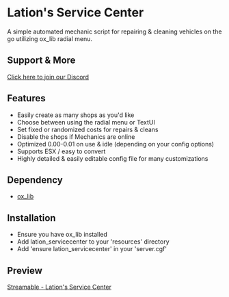 # Lation's Service Center

A simple automated mechanic script for repairing & cleaning vehicles on the go utilizing ox_lib radial menu.

## Support & More
[Click here to join our Discord](https://discord.gg/9EbY4nM5uu)

## Features
- Easily create as many shops as you'd like
- Choose between using the radial menu or TextUI
- Set fixed or randomized costs for repairs & cleans
- Disable the shops if Mechanics are online
- Optimized 0.00-0.01 on use & idle (depending on your config options)
- Supports ESX / easy to convert
- Highly detailed & easily editable config file for many customizations

## Dependency
- [ox_lib](https://github.com/overextended/ox_lib/releases)

## Installation
- Ensure you have ox_lib installed
- Add lation_servicecenter to your 'resources' directory
- Add 'ensure lation_servicecenter' in your 'server.cgf'

## Preview
[Streamable - Lation's Service Center](https://streamable.com/q9miw8)

